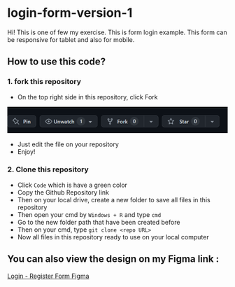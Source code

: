 # login-form-version-1
Hi! This is one of few my exercise. This is form login example. This form can be responsive for tablet and also for mobile.

## How to use this code?

### 1. fork this repository
- On the top right side in this repository, click Fork
<picture>
  <source media="(prefers-color-scheme: dark)" srcset="https://github.com/DimasPr2302/login-form-version-1/blob/07090d8fc9b9c1d3c0f74aa891f6436eddc61bad/fork-this-repo.png">
  <source media="(prefers-color-scheme: light)" srcset="https://github.com/DimasPr2302/login-form-version-1/blob/07090d8fc9b9c1d3c0f74aa891f6436eddc61bad/fork-this-repo.png">
  <img alt="Shows an illustrated sun in light mode and a moon with stars in dark mode." src="https://github.com/DimasPr2302/login-form-version-1/blob/07090d8fc9b9c1d3c0f74aa891f6436eddc61bad/fork-this-repo.png">
</picture>

- Just edit the file on your repository
- Enjoy!

### 2. Clone this repository
- Click `Code` which is have a green color
- Copy the Github Repository link
- Then on your local drive, create a new folder to save all files in this repository
- Then open your cmd by `Windows + R` and type `cmd`
- Go to the new folder path that have been created before
- Then on your cmd, type `git clone <repo URL>`
- Now all files in this repository ready to use on your local computer

## You can also view the design on my Figma link :
[Login - Register Form Figma](https://www.figma.com/file/q37lR0I1NQlcvIolcj88Yq/Design-Register-Page-Form?type=design&t=tZf09qKidD5eAuCV-6)
